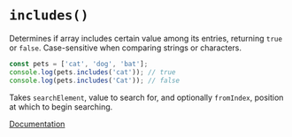 # `includes()`

Determines if array includes certain value among its entries, returning `true` or `false`. Case-sensitive when comparing strings or characters.

```js
const pets = ['cat', 'dog', 'bat'];
console.log(pets.includes('cat')); // true
console.log(pets.includes('Cat')); // false
```

Takes `searchElement`, value to search for, and optionally `fromIndex`, position at which to begin searching.

[Documentation](https://developer.mozilla.org/en-US/docs/Web/JavaScript/Reference/Global_Objects/Array/includes)
